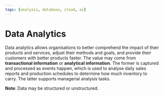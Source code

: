 ```yaml
---
tags: [analysis, database, cloud, ai]
---
```


# Data Analytics

Data analytics allows organisations to better comprehend the impact of their
products and services, adjust their methods and goals, and provide their
customers with better products faster. The value may come from **transactional
information** or **analytical information**. The former is captured and
processed as events happen, which is used to analyse daily sales reports and
production schedules to determine how much inventory to carry. The latter
supports managerial analysis tasks.

**Note**: Data may be structured or unstructured.
